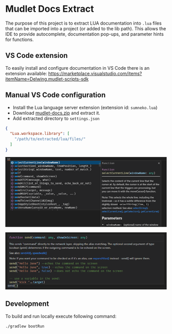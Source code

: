 # Mudlet Docs Extract
The purpose of this project is to extract LUA documentation into `.lua` files that can be
imported into a project (or added to the lib path). This allows the IDE to provide
autocomplete, documentation pop-ups, and parameter hints for functions.

## VS Code extension
To easily install and configure documentation in VS Code there is an extension available:
https://marketplace.visualstudio.com/items?itemName=Delwing.mudlet-scripts-sdk

## Manual VS Code configuration

* Install the Lua language server extension (extension id: `sumneko.lua`)
* Download [mudlet-docs.zip](https://github.com/Delwing/mudlet-docs/releases/download/release/mudlet-docs.zip) and extract it.
* Add extracted directory to `settings.json`
```json
{
  "Lua.workspace.library": [
    "/path/to/extracted/lua/files/"
  ]
}
```

![](https://raw.githubusercontent.com/Delwing/mudlet-docs/media/screenshot1.png)

![](https://raw.githubusercontent.com/Delwing/mudlet-docs/media/screenshot2.png)


## Development

To build and run locally execute following command:
```shell
./gradlew bootRun
```